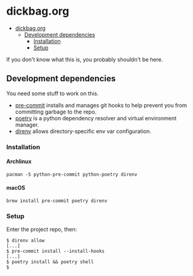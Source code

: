 # dickbag.org

<!-- mdformat-toc start --slug=github --no-anchors --maxlevel=3 --minlevel=1 -->

- [dickbag.org](#dickbagorg)
  - [Development dependencies](#development-dependencies)
    - [Installation](#installation)
    - [Setup](#setup)

<!-- mdformat-toc end -->

If you don't know what this is, you probably shouldn't be here.

## Development dependencies

You need some stuff to work on this.

- [pre-commit](https://pre-commit.com/) installs and manages git hooks to help prevent you from
  committing garbage to the repo.
- [poetry](https://python-poetry.org/) is a python dependency resolver and virtual environment manager.
- [direnv](https://direnv.net/) allows directory-specific env var configuration.

### Installation

#### Archlinux

```console
pacman -S python-pre-commit python-poetry direnv
```

#### macOS

```console
brew install pre-commit poetry direnv
```

### Setup

Enter the project repo, then:

```console
$ direnv allow
[...]
$ pre-commit install --install-hooks
[...]
$ poetry install && poetry shell
$
```
